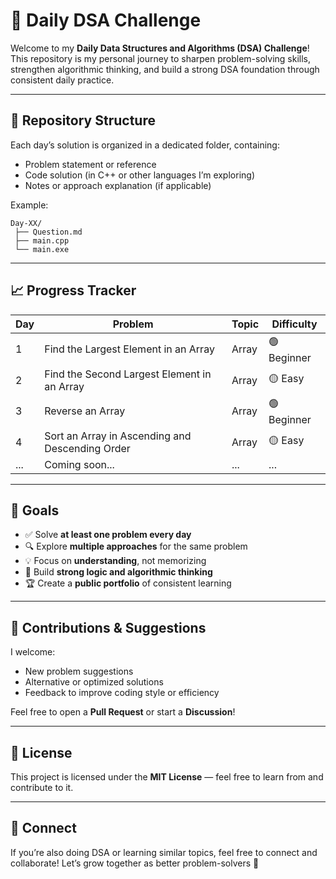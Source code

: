 # 🚀 Daily DSA Challenge

Welcome to my **Daily Data Structures and Algorithms (DSA) Challenge**!
This repository is my personal journey to sharpen problem-solving skills, strengthen algorithmic thinking, and build a strong DSA foundation through consistent daily practice.

---

## 📂 Repository Structure

Each day’s solution is organized in a dedicated folder, containing:

* Problem statement or reference
* Code solution (in C++ or other languages I’m exploring)
* Notes or approach explanation (if applicable)

Example:

```
Day-XX/
 ├── Question.md
 ├── main.cpp
 └── main.exe
```

---

## 📈 Progress Tracker

| Day | Problem                                         | Topic  | Difficulty   |
| --- | ----------------------------------------------- | ------ | ------------ |
| 1   | Find the Largest Element in an Array            | Array | 🟢 Beginner     |
| 2   | Find the Second Largest Element in an Array     | Array  | 🟡 Easy         |
| 3   | Reverse an Array                                | Array  | 🟢 Beginner     |
| 4   | Sort an Array in Ascending and Descending Order | Array  | 🟡 Easy         |
| ... | Coming soon...                                  | ...    | ...     |

---

## 🎯 Goals

* ✅ Solve **at least one problem every day**
* 🔍 Explore **multiple approaches** for the same problem
* 💡 Focus on **understanding**, not memorizing
* 🧠 Build **strong logic and algorithmic thinking**
* 🏆 Create a **public portfolio** of consistent learning

---

## 💬 Contributions & Suggestions

I welcome:

* New problem suggestions
* Alternative or optimized solutions
* Feedback to improve coding style or efficiency

Feel free to open a **Pull Request** or start a **Discussion**!

---

## 📜 License

This project is licensed under the **MIT License** — feel free to learn from and contribute to it.

---

## 🧭 Connect

If you’re also doing DSA or learning similar topics, feel free to connect and collaborate!
Let’s grow together as better problem-solvers 💪


<!-- 🟢🟡 -->